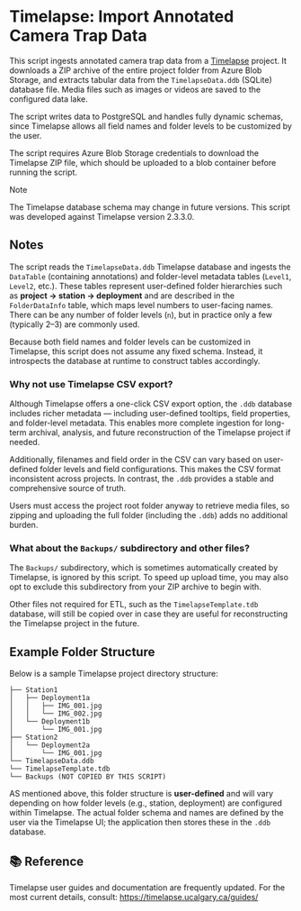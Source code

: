 # Timelapse: Import Annotated Camera Trap Data

This script ingests annotated camera trap data from a [Timelapse](https://timelapse.ucalgary.ca/) project. It downloads a ZIP archive of the entire project folder from Azure Blob Storage, and extracts tabular data from the `TimelapseData.ddb` (SQLite) database file. Media files such as images or videos are saved to the configured data lake.

The script writes data to PostgreSQL and handles fully dynamic schemas, since Timelapse allows all field names and folder levels to be customized by the user.

The script requires Azure Blob Storage credentials to download the Timelapse ZIP file, which should be uploaded to a blob container before running the script.

> [!NOTE]
> The Timelapse database schema may change in future versions. This script was developed against Timelapse version 2.3.3.0.

## Notes

The script reads the `TimelapseData.ddb` Timelapse database and ingests the `DataTable` (containing annotations) and folder-level metadata tables (`Level1`, `Level2`, etc.). These tables represent user-defined folder hierarchies such as **project → station → deployment** and are described in the `FolderDataInfo` table, which maps level numbers to user-facing names. There can be any number of folder levels (`n`), but in practice only a few (typically 2–3) are commonly used.

Because both field names and folder levels can be customized in Timelapse, this script does not assume any fixed schema. Instead, it introspects the database at runtime to construct tables accordingly.

### Why not use Timelapse CSV export?

Although Timelapse offers a one-click CSV export option, the `.ddb` database includes richer metadata — including user-defined tooltips, field properties, and folder-level metadata. This enables more complete ingestion for long-term archival, analysis, and future reconstruction of the Timelapse project if needed.

Additionally, filenames and field order in the CSV can vary based on user-defined folder levels and field configurations. This makes the CSV format inconsistent across projects. In contrast, the `.ddb` provides a stable and comprehensive source of truth.

Users must access the project root folder anyway to retrieve media files, so zipping and uploading the full folder (including the `.ddb`) adds no additional burden.

### What about the `Backups/` subdirectory and other files?

The `Backups/` subdirectory, which is sometimes automatically created by Timelapse, is ignored by this script. To speed up upload time, you may also opt to exclude this subdirectory from your ZIP archive to begin with.

Other files not required for ETL, such as the `TimelapseTemplate.tdb` database, will still be copied over in case they are useful for reconstructing the Timelapse project in the future.

## Example Folder Structure

Below is a sample Timelapse project directory structure:

```
├── Station1
│   ├── Deployment1a
│   │   ├── IMG_001.jpg
│   │   └── IMG_002.jpg
│   └── Deployment1b
│       └── IMG_001.jpg
├── Station2
│   └── Deployment2a
│       └── IMG_001.jpg
└── TimelapseData.ddb
└── TimelapseTemplate.tdb
└── Backups (NOT COPIED BY THIS SCRIPT)
```

AS mentioned above, this folder structure is **user-defined** and will vary depending on how folder levels (e.g., station, deployment) are configured within Timelapse. The actual folder schema and names are defined by the user via the Timelapse UI; the application then stores these in the `.ddb` database.


## 📚 Reference
Timelapse user guides and documentation are frequently updated. For the most current details, consult: https://timelapse.ucalgary.ca/guides/




